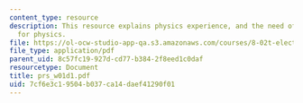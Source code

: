 ```yaml
---
content_type: resource
description: This resource explains physics experience, and the need of maths background
  for physics.
file: https://ol-ocw-studio-app-qa.s3.amazonaws.com/courses/8-02t-electricity-and-magnetism-spring-2005/7cf6e3c19504b037ca14daef41290f01_prs_w01d1.pdf
file_type: application/pdf
parent_uid: 8c57fc19-927d-cd77-b384-2f8eed1c0daf
resourcetype: Document
title: prs_w01d1.pdf
uid: 7cf6e3c1-9504-b037-ca14-daef41290f01
---
```

